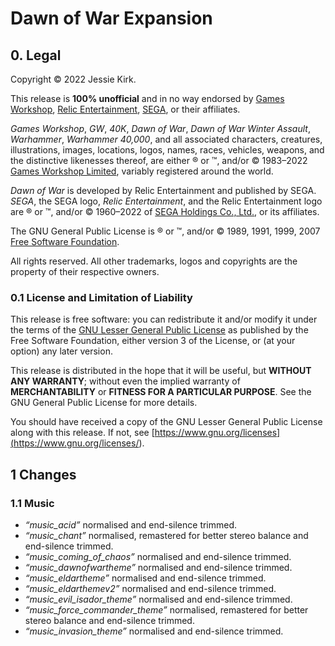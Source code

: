 # Dawn of War Expansion

## 0. Legal
Copyright © 2022 Jessie Kirk.

This release is __100% unofficial__ and in no way endorsed by [Games Workshop](<https://www.games-workshop.com/>), [Relic Entertainment](<https://www.relic.com/>), [SEGA](<https://www.sega.com/>), or their affiliates.

_Games Workshop_, _GW_, _40K_, _Dawn of War_, _Dawn of War Winter Assault_, _Warhammer_, _Warhammer 40,000_, and all associated characters, creatures, illustrations, images, locations, logos, names, races, vehicles, weapons, and the distinctive likenesses thereof, are either ® or ™, and/or © 1983–2022 [Games Workshop Limited](<https://www.games-workshop.com/>), variably registered around the world.

_Dawn of War_ is developed by Relic Entertainment and published by SEGA. _SEGA_, the SEGA logo, _Relic Entertainment_, and the Relic Entertainment logo are ® or ™, and/or © 1960–2022 of [SEGA Holdings Co., Ltd.](<https://www.sega.com/>), or its affiliates.

The GNU General Public License is ® or ™, and/or © 1989, 1991, 1999, 2007 [Free Software Foundation](<https://www.fsf.org/>).

All rights reserved. All other trademarks, logos and copyrights are the property of their respective owners.

### 0.1 License and Limitation of Liability

This release is free software: you can redistribute it and/or modify it under the terms of the [GNU Lesser General Public License](<https://www.gnu.org/licenses/lgpl-3.0>) as published by the Free Software Foundation, either version 3 of the License, or (at your option) any later version.

This release is distributed in the hope that it will be useful, but __WITHOUT ANY WARRANTY__; without even the implied warranty of __MERCHANTABILITY__ or __FITNESS FOR A PARTICULAR PURPOSE__. See the GNU General Public License for more details.

You should have received a copy of the GNU Lesser General Public License along with this release. If not, see [https://www.gnu.org/licenses](<https://www.gnu.org/licenses/>).

## 1 Changes

### 1.1 Music

* _“music_acid”_ normalised and end-silence trimmed.
* _“music_chant”_ normalised, remastered for better stereo balance and end-silence trimmed.
* _“music_coming_of_chaos”_ normalised and end-silence trimmed.
* _“music_dawnofwartheme”_ normalised and end-silence trimmed.
* _“music_eldartheme”_ normalised and end-silence trimmed.
* _“music_eldarthemev2”_ normalised and end-silence trimmed.
* _“music_evil_isador_theme”_ normalised and end-silence trimmed.
* _“music_force_commander_theme”_ normalised, remastered for better stereo balance and end-silence trimmed.
* _“music_invasion_theme”_ normalised and end-silence trimmed.
